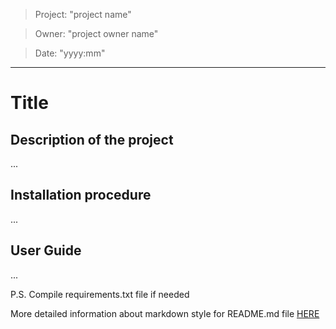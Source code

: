 > Project: "project name"

> Owner: "project owner name" 

> Date: "yyyy:mm" 

---

# Title

## Description of the project
...

## Installation procedure
...

## User Guide
...

P.S. Compile requirements.txt file if needed

More detailed information about markdown style for README.md file [HERE](https://github.com/adam-p/markdown-here/wiki/Markdown-Cheatsheet)
